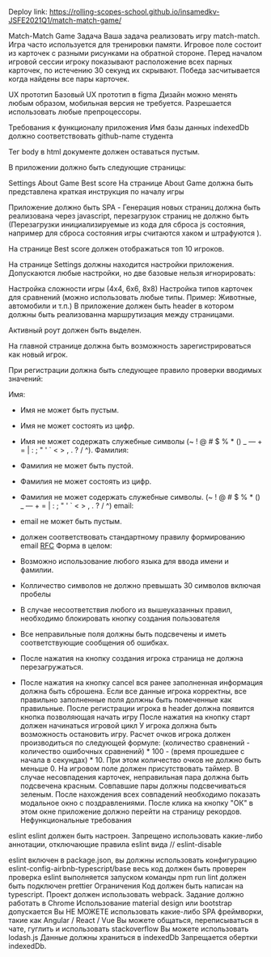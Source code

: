 Deploy link: https://rolling-scopes-school.github.io/insamedkv-JSFE2021Q1/match-match-game/

Match-Match Game
Задача
Ваша задача реализовать игру match-match. Игра часто используется для тренировки памяти. Игровое поле состоит из карточек с разными рисунками на обратной стороне. Перед началом игровой сессии игроку показывают расположение всех парных карточек, по истечению 30 секунд их скрывают. Победа засчитывается когда найдены все пары карточек.

UX прототип
Базовый UX прототип в figma Дизайн можно менять любым образом, мобильная версия не требуется.
Разрешается использовать любые препроцессоры.

Требования к функционалу приложения
Имя базы данных indexedDb должно соответствовать github-name студента

Тег body в html документе должен оставаться пустым.

В приложении должно быть следующие страницы:

Settings
About Game
Best score
На странице About Game должна быть представлена краткая инструкция по началу игры

Приложение должно быть SPA - Генерация новых страниц должна быть реализована через javascript, перезагрузок страниц не должно быть (Перезагрузки инициализируемые из кода для сброса js состояния, например для сброса состояния игры считаются хаком и штрафуются ).

На странице Best score должен отображаться топ 10 игроков.

На странице Settings должны находится настройки приложения. Допускаются любые настройки, но две базовые нельзя игнорировать:

Настройка сложности игры (4х4, 6х6, 8х8)
Настройка типов карточек для сравнений (можно использовать любые типы. Пример: Животные, автомобили и т.п.)
В приложение должен быть header в котором должны быть реализованна маршрутизация между страницами.

Активный роут должен быть выделен.

На главной странице должна быть возможность зарегистрироваться как новый игрок.

При регистрации должна быть следующее правило проверки вводимых значений:

Имя:

- Имя не может быть пустым.
- Имя не может состоять из цифр.
- Имя не может содержать служебные символы (~ ! @ # $ % * () _ — + = | : ; " ' ` < > , . ? / ^).
Фамилия:

- Фамилия не может быть пустой.
- Фамилия не может состоять из цифр.
- Фамилия не может содержать служебные символы. (~ ! @ # $ % * () _ — + = | : ; " ' ` < > , . ? / ^)
email:

- email не может быть пустым.
- должен соответствовать стандартному правилу формированию email [RFC](https://en.wikipedia.org/wiki/Email_address#Standards_documents)
Форма в целом:

- Возможно использование любого языка для ввода имени и фамилии.
- Колличество символов не должно превышать 30 символов включая пробелы
- В случае несоответствия любого из вышеуказанных правил, необходимо блокировать кнопку создания пользователя
- Все неправильные поля должны быть подсвечены и иметь соответствующие сообщения об ошибках.
- После нажатия на кнопку создания игрока страница не должна перезагружаться.
- После нажатия на кнопку cancel вся ранее заполненная информация должна быть сброшена.
Если все данные игрока корректны, все правильно заполненные поля должны быть помеченные как правильные.
После регистрации игрока в header должна появится кнопка позволяющая начать игру
После нажатия на кнопку старт должен начинаться игровой цикл
У игрока должна быть возможность остановить игру.
Расчет очков игрока должен производиться по следующей формуле: (количество сравнений - количество ошибочных сравнений) * 100 - (время прошедшее с начала в секундах) * 10. При этом количество очков не должно быть меньше 0.
На игровом поле должен присутствовать таймер.
В случае несовпадения карточек, неправильная пара должна быть подсвечена красным.
Совпавшие пары должны подсвечиваться зеленым.
После нахождения всех совпадений необходимо показать модальное окно с поздравлениями. После клика на кнопку "ОК" в этом окне приложение должно перейти на страницу рекордов.
Нефункциональные требования

eslint
eslint должен быть настроен. Запрещено использовать какие-либо аннотации, отключающие правила eslint вида // eslint-disable

eslint включен в package.json,
вы должны использовать конфигурацию eslint-config-airbnb-typescript/base
весь код должен быть проверен
проверка eslint выполняется запуском команды npm run lint
должен быть подключен prettier
Ограничения
Код должен быть написан на typescript.
Проект должен использовать webpack.
Задание должно работать в Chrome
Использование material design или bootstrap допускается
Вы НЕ МОЖЕТЕ использовать какие-либо SPA фреймворки, такие как Angular / React / Vue
Вы можете общаться, переписываться в чате, гуглить и использовать stackoverflow
Вы можете использовать lodash.js
Данные должны храниться в indexedDb
Запрещается обертки indexedDb.
